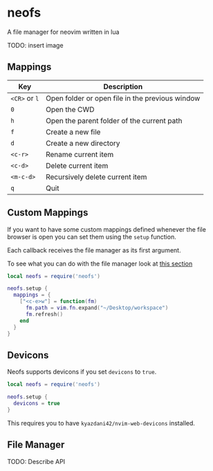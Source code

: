 # neofs
A file manager for neovim written in lua

TODO: insert image

## Mappings

| Key           | Description                                     |
|---------------|-------------------------------------------------|
| `<CR>` or `l` | Open folder or open file in the previous window |
| `0`           | Open the CWD                                    |
| `h`           | Open the parent folder of the current path      |
| `f`           | Create a new file                               |
| `d`           | Create a new directory                          |
| `<c-r>`       | Rename current item                             |
| `<c-d>`       | Delete current item                             |
| `<m-c-d>`     | Recursively delete current item                 |
| `q`           | Quit                                            |

## Custom Mappings

If you want to have some custom mappings defined whenever the file browser is open you can set them using the `setup` function.

Each callback receives the file manager as its first argument.

To see what you can do with the file manager look at [this section](#file-manager)

```lua
local neofs = require('neofs')

neofs.setup {
  mappings = {
    ["<c-e>w"] = function(fm)
      fm.path = vim.fn.expand("~/Desktop/workspace")
      fm.refresh()
    end
  }
}
```

## Devicons

Neofs supports devicons if you set `devicons` to `true`.

```lua
local neofs = require('neofs')

neofs.setup {
  devicons = true
}
```

This requires you to have `kyazdani42/nvim-web-devicons` installed.

## File Manager

TODO: Describe API
